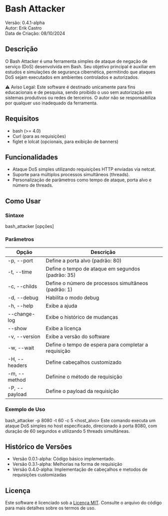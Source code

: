 # Bash Attacker

Versão: 0.4.1-alpha  
Autor: Erik Castro  
Data de Criação: 08/10/2024

## Descrição

O Bash Attacker é uma ferramenta simples de ataque de negação de serviço (DoS) desenvolvida em Bash. Seu objetivo principal é auxiliar em estudos e simulações de segurança cibernética, permitindo que ataques DoS sejam executados em ambientes controlados e autorizados.

⚠️ Aviso Legal: Este software é destinado unicamente para fins educacionais e de pesquisa, sendo proibido o uso sem autorização em sistemas produtivos ou redes de terceiros. O autor não se responsabiliza por qualquer uso inadequado da ferramenta.

## Requisitos

- bash (>= 4.0)
- Curl (para as requisições)
- figlet e lolcat (opcionais, para exibição de banners)

## Funcionalidades

- Ataque DoS simples utilizando requisições HTTP enviadas via netcat.
- Suporte para múltiplos processos simultâneos (threads).
- Personalização de parâmetros como tempo de ataque, porta alvo e número de threads.

## Como Usar

### Sintaxe

bash_attacker [opções] <host> <porta>
### Parâmetros

| Opção              | Descrição                                               |
|--------------------|---------------------------------------------------------|
| -p, --port      | Define a porta alvo (padrão: 80)                        |
| -t, --time      | Define o tempo de ataque em segundos (padrão: 35)       |
| -c, --childs    | Define o número de processos simultâneos (padrão: 1)    |
| -d, --debug     | Habilita o modo debug                                   |
| -h, --help      | Exibe a ajuda                                           |
| --change-log      | Exibe o histórico de mudanças                           |
| --show            | Exibe a licença                                         |
| -v, --version   | Exibe a versão do software                              |
| -w, --wait      | Define o tempo de espera para completar a requisição  |
| -H, --headers   | Define cabeçalhos customizado  |
| -m, --method    | Definine o método de requisição |
| -P, --payload   | Define o payload da requisição |


### Exemplo de Uso

bash_attacker -p 8080 -t 60 -c 5 <host_alvo>
Este comando executa um ataque DoS simples no host especificado, direcionado à porta 8080, com duração de 60 segundos e utilizando 5 threads simultâneas.

## Histórico de Versões

- Versão 0.0.1-alpha: Código básico implementado.
- Versão 0.3.1-alpha: Melhorias na forma de requisição
- Versão 0.4.0-alpha: Implementação de cabeçalhos e metodos de requisições customizadas

## Licença

Este software é licenciado sob a [Licença MIT](https://opensource.org/licenses/MIT). Consulte o arquivo do código para mais detalhes sobre os termos de uso.

